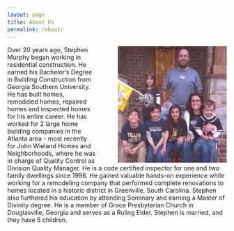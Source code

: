 ```yaml
---
layout: page
title: About Us
permalink: /about/
---
```

<img src="/res/family.jpg" style="float: right; margin-left: 50px">

Over 20 years ago, Stephen Murphy began working in residential construction. He earned his Bachelor’s Degree in Building Construction from Georgia Southern University. He has built homes, remodeled homes, repaired homes and inspected homes for his entire career. He has worked for 2 large home building companies in the Atlanta area - most recently for John Wieland Homes and Neighborhoods, where he was in charge of Quality Control as Division Quality Manager. He is a code certified inspector for one and two family dwellings since 1998. He gained valuable hands-on experience while working for a remodeling company that performed complete renovations to homes located in a historic district in Greenville, South Carolina. Stephen also furthered his education by attending Seminary and earning a Master of Divinity degree. He is a member of Grace Presbyterian Church in Douglasville, Georgia and serves as a Ruling Elder. Stephen is married, and they have 5 children.
